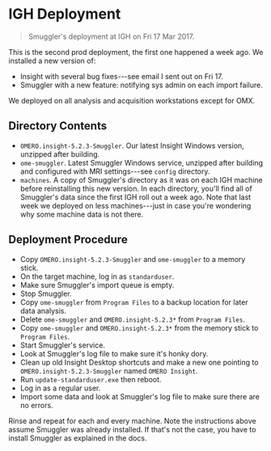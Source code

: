 IGH Deployment
==============
> Smuggler's deployment at IGH on Fri 17 Mar 2017.

This is the second prod deployment, the first one happened a week ago.
We installed a new version of:

* Insight with several bug fixes---see email I sent out on Fri 17.
* Smuggler with a new feature: notifying sys admin on each import failure.

We deployed on all analysis and acquisition workstations except for OMX.

Directory Contents
------------------
* `OMERO.insight-5.2.3-Smuggler`. Our latest Insight Windows version,
unzipped after building.
* `ome-smuggler`. Latest Smuggler Windows service, unzipped after building
and configured with MRI settings---see `config` directory.
* `machines`. A copy of Smuggler's directory as it was on each IGH machine
before reinstalling this new version. In each directory, you'll find all of
Smuggler's data since the first IGH roll out a week ago. Note that last week
we deployed on less machines---just in case you're wondering why some machine
data is not there.

Deployment Procedure
--------------------
* Copy `OMERO.insight-5.2.3-Smuggler` and `ome-smuggler` to a memory stick.
* On the target machine, log in as `standarduser`.
* Make sure Smuggler's import queue is empty.
* Stop Smuggler.
* Copy `ome-smuggler` from `Program Files` to a backup location for later
data analysis.
* Delete `ome-smuggler` and `OMERO.insight-5.2.3*` from `Program Files`.
* Copy `ome-smuggler` and `OMERO.insight-5.2.3*` from the memory stick to
`Program Files`.
* Start Smuggler's service.
* Look at Smuggler's log file to make sure it's honky dory.
* Clean up old Insight Desktop shortcuts and make a new one pointing to
`OMERO.insight-5.2.3-Smuggler` named `OMERO Insight`.
* Run `update-standarduser.exe` then reboot.
* Log in as a regular user.
* Import some data and look at Smuggler's log file to make sure there are
no errors.

Rinse and repeat for each and every machine. Note the instructions above
assume Smuggler was already installed. If that's not the case, you have
to install Smuggler as explained in the docs.

